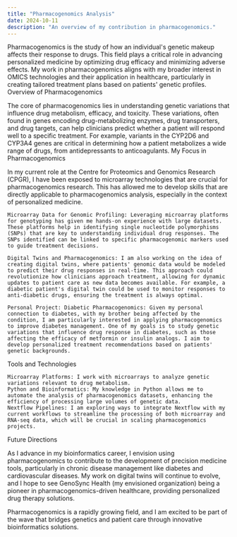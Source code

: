 ```yaml
---
title: "Pharmacogenomics Analysis"
date: 2024-10-11
description: "An overview of my contribution in pharmacogenomics."
---
```



Pharmacogenomics is the study of how an individual's genetic makeup affects their response to drugs. This field plays a critical role in advancing personalized medicine by optimizing drug efficacy and minimizing adverse effects. My work in pharmacogenomics aligns with my broader interest in OMICS technologies and their application in healthcare, particularly in creating tailored treatment plans based on patients' genetic profiles.
Overview of Pharmacogenomics

The core of pharmacogenomics lies in understanding genetic variations that influence drug metabolism, efficacy, and toxicity. These variations, often found in genes encoding drug-metabolizing enzymes, drug transporters, and drug targets, can help clinicians predict whether a patient will respond well to a specific treatment. For example, variants in the CYP2D6 and CYP3A4 genes are critical in determining how a patient metabolizes a wide range of drugs, from antidepressants to anticoagulants.
My Focus in Pharmacogenomics

In my current role at the Centre for Proteomics and Genomics Research (CPGR), I have been exposed to microarray technologies that are crucial for pharmacogenomics research. This has allowed me to develop skills that are directly applicable to pharmacogenomics analysis, especially in the context of personalized medicine.

    Microarray Data for Genomic Profiling: Leveraging microarray platforms for genotyping has given me hands-on experience with large datasets. These platforms help in identifying single nucleotide polymorphisms (SNPs) that are key to understanding individual drug responses. The SNPs identified can be linked to specific pharmacogenomic markers used to guide treatment decisions.

    Digital Twins and Pharmacogenomics: I am also working on the idea of creating digital twins, where patients' genomic data would be modeled to predict their drug responses in real-time. This approach could revolutionize how clinicians approach treatment, allowing for dynamic updates to patient care as new data becomes available. For example, a diabetic patient's digital twin could be used to monitor responses to anti-diabetic drugs, ensuring the treatment is always optimal.

    Personal Project: Diabetic Pharmacogenomics: Given my personal connection to diabetes, with my brother being affected by the condition, I am particularly interested in applying pharmacogenomics to improve diabetes management. One of my goals is to study genetic variations that influence drug response in diabetes, such as those affecting the efficacy of metformin or insulin analogs. I aim to develop personalized treatment recommendations based on patients' genetic backgrounds.

Tools and Technologies

    Microarray Platforms: I work with microarrays to analyze genetic variations relevant to drug metabolism.
    Python and Bioinformatics: My knowledge in Python allows me to automate the analysis of pharmacogenomics datasets, enhancing the efficiency of processing large volumes of genetic data.
    Nextflow Pipelines: I am exploring ways to integrate Nextflow with my current workflows to streamline the processing of both microarray and RNA-seq data, which will be crucial in scaling pharmacogenomics projects.

Future Directions

As I advance in my bioinformatics career, I envision using pharmacogenomics to contribute to the development of precision medicine tools, particularly in chronic disease management like diabetes and cardiovascular diseases. My work on digital twins will continue to evolve, and I hope to see GenoSync Health (my envisioned organization) being a pioneer in pharmacogenomics-driven healthcare, providing personalized drug therapy solutions.

Pharmacogenomics is a rapidly growing field, and I am excited to be part of the wave that bridges genetics and patient care through innovative bioinformatics solutions.